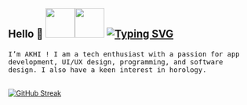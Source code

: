 ## <p>Hello 👋 <img src="https://i.imgur.com/a4kJg3Z.gif" width="60"><img src="https://i.imgur.com/a4kJg3Z.gif" width="60"> [![Typing SVG](https://readme-typing-svg.herokuapp.com?font=Fira+Code&size=12&duration=4998&pause=1000&color=F4F4F5&random=false&width=435&lines=May+the+Force+be+with+you+👾)](https://git.io/typing-svg)</p>

<samp>
I’m AKHI ! I am a tech enthusiast with a passion for app development, UI/UX design, programming, and software design. I also have a keen interest in horology.
</samp>
<br> </br>

[![GitHub Streak](https://streak-stats.demolab.com?user=akhi07rx&hide_border=true&border_radius=6)](https://git.io/streak-stats)
